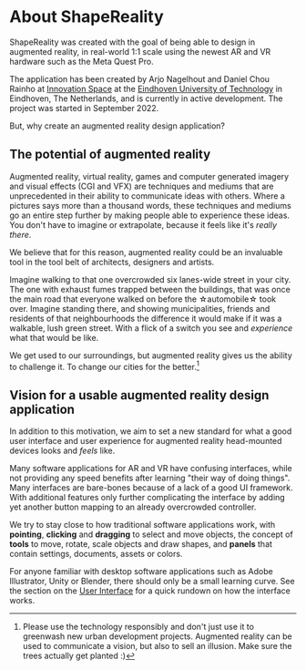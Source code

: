 # About ShapeReality

ShapeReality was created with the goal of being able to design in augmented reality, in real-world 1:1 scale using the newest AR and VR hardware such as the Meta Quest Pro. 

The application has been created by Arjo Nagelhout and Daniel Chou Rainho at [Innovation Space](https://www.tue.nl/en/education/tue-innovation-space) at the [Eindhoven University of Technology](https://www.tue.nl/en/) in Eindhoven, The Netherlands, and is currently in active development. The project was started in September 2022. 

But, why create an augmented reality design application?

## The potential of augmented reality

Augmented reality, virtual reality, games and computer generated imagery and visual effects (CGI and VFX) are techniques and mediums that are unprecedented in their ability to communicate ideas with others. Where a pictures says more than a thousand words, these techniques and mediums go an entire step further by making people able to experience these ideas. You don't have to imagine or extrapolate, because it feels like it's *really there*. 

We believe that for this reason, augmented reality could be an invaluable tool in the tool belt of architects, designers and artists. 

Imagine walking to that one overcrowded six lanes-wide street in your city. The one with exhaust fumes trapped between the buildings, that was once the main road that everyone walked on before the ☆automobile☆ took over. Imagine standing there, and showing municipalities, friends and residents of that neighbourhoods the difference it would make if it was a walkable, lush green street. With a flick of a switch you see and *experience* what that would be like. 

We get used to our surroundings, but augmented reality gives us the ability to challenge it. To change our cities for the better.[^1]

## Vision for a usable augmented reality design application

In addition to this motivation, we aim to set a new standard for what a good user interface and user experience for augmented reality head-mounted devices looks and *feels* like. 

Many software applications for AR and VR have confusing interfaces, while not providing any speed benefits after learning "their way of doing things". Many interfaces are bare-bones because of a lack of a good UI framework. With additional features only further complicating the interface by adding yet another button mapping to an already overcrowded controller. 

We try to stay close to how traditional software applications work, with **pointing**, **clicking** and **dragging** to select and move objects, the concept of **tools** to move, rotate, scale objects and draw shapes, and **panels** that contain settings, documents, assets or colors. 

For anyone familiar with desktop software applications such as Adobe Illustrator, Unity or Blender, there should only be a small learning curve. See the section on the [User Interface](../sections/user-interface.md) for a quick rundown on how the interface works. 


[^1]: Please use the technology responsibly and don't just use it to greenwash new urban development projects. Augmented reality can be used to communicate a vision, but also to sell an illusion. Make sure the trees actually get planted :)